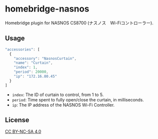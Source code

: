# homebridge-nasnos

Homebridge plugin for NASNOS CS8700 (ナスノス　Wi-Fiコントローラー).

## Usage

```js
"accessories": [
  {
    "accessory": "NasnosCurtain",
    "name": "Curtain",
    "index": 1,
    "period": 20000,
    "ip": "172.16.80.45"
  }
]
```

* `index`: The ID of curtain to control, from 1 to 5.
* `period`: Time spent to fully open/close the curtain, in milliseconds.
* `ip`: The IP address of the NASNOS Wi-Fi Controller.

## License

[CC BY-NC-SA 4.0](https://creativecommons.org/licenses/by-nc-sa/4.0/)
